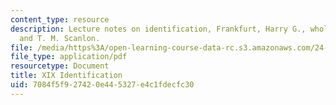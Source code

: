 ```yaml
---
content_type: resource
description: Lecture notes on identification, Frankfurt, Harry G., wholeheartedness,
  and T. M. Scanlon.
file: /media/https%3A/open-learning-course-data-rc.s3.amazonaws.com/24-120-moral-psychology-spring-2009/7084f5f927420e445327e4c1fdecfc30_MIT24_120s09_lec19.pdf
file_type: application/pdf
resourcetype: Document
title: XIX Identification
uid: 7084f5f9-2742-0e44-5327-e4c1fdecfc30
---
```


